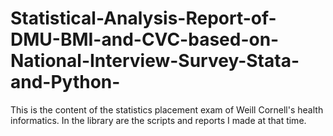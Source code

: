 # Statistical-Analysis-Report-of-DMU-BMI-and-CVC-based-on-National-Interview-Survey-Stata-and-Python-
This is the content of the statistics placement exam of Weill Cornell's health informatics. In the library are the scripts and reports I made at that time.
